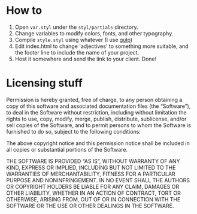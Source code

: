 # How to

1. Open `var.styl` under the `styl/partials` directory.
1. Change variables to modify colors, fonts, and other typography.
1. Compile `style.styl` using whatever (I use [gulp](https://github.com/gulpjs/gulp))
1. Edit index.html to change 'adjectives' to something more suitable, and the footer line to include the name of your project.
1. Host it somewhere and send the link to your client. Done!

# Licensing stuff

Permission is hereby granted, free of charge, to any person obtaining a copy of this software and associated documentation files (the “Software”), to deal in the Software without restriction, including without limitation the rights to use, copy, modify, merge, publish, distribute, sublicense, and/or sell copies of the Software, and to permit persons to whom the Software is furnished to do so, subject to the following conditions:

The above copyright notice and this permission notice shall be included in all copies or substantial portions of the Software.

THE SOFTWARE IS PROVIDED “AS IS”, WITHOUT WARRANTY OF ANY KIND, EXPRESS OR IMPLIED, INCLUDING BUT NOT LIMITED TO THE WARRANTIES OF MERCHANTABILITY, FITNESS FOR A PARTICULAR PURPOSE AND NONINFRINGEMENT. IN NO EVENT SHALL THE AUTHORS OR COPYRIGHT HOLDERS BE LIABLE FOR ANY CLAIM, DAMAGES OR OTHER LIABILITY, WHETHER IN AN ACTION OF CONTRACT, TORT OR OTHERWISE, ARISING FROM, OUT OF OR IN CONNECTION WITH THE SOFTWARE OR THE USE OR OTHER DEALINGS IN THE SOFTWARE.